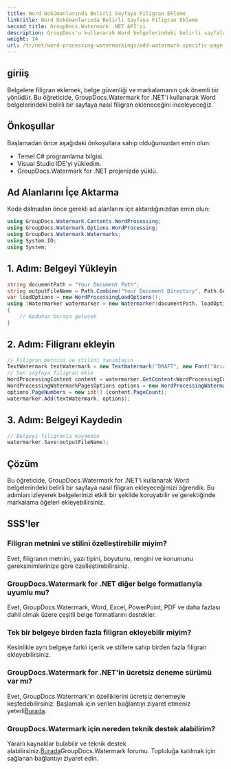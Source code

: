 ```yaml
---
title: Word Dokümanlarında Belirli Sayfaya Filigran Ekleme
linktitle: Word Dokümanlarında Belirli Sayfaya Filigran Ekleme
second_title: GroupDocs.Watermark .NET API'si
description: GroupDocs'u kullanarak Word belgelerindeki belirli sayfalara nasıl filigran ekleyeceğinizi öğrenin. İçeriğinizi zahmetsizce koruyun.
weight: 14
url: /tr/net/word-processing-watermarkings/add-watermark-specific-page-word-docs/
---
```

## giriiş
Belgelere filigran eklemek, belge güvenliği ve markalamanın çok önemli bir yönüdür. Bu öğreticide, GroupDocs.Watermark for .NET'i kullanarak Word belgelerindeki belirli bir sayfaya nasıl filigran ekleneceğini inceleyeceğiz.
## Önkoşullar
Başlamadan önce aşağıdaki önkoşullara sahip olduğunuzdan emin olun:
- Temel C# programlama bilgisi.
- Visual Studio IDE'yi yükledim.
- GroupDocs.Watermark for .NET projenizde yüklü.

## Ad Alanlarını İçe Aktarma
Koda dalmadan önce gerekli ad alanlarını içe aktardığınızdan emin olun:
```csharp
using GroupDocs.Watermark.Contents.WordProcessing;
using GroupDocs.Watermark.Options.WordProcessing;
using GroupDocs.Watermark.Watermarks;
using System.IO;
using System;
```
## 1. Adım: Belgeyi Yükleyin
```csharp
string documentPath = "Your Document Path";
string outputFileName = Path.Combine("Your Document Directory", Path.GetFileName(documentPath));
var loadOptions = new WordProcessingLoadOptions();
using (Watermarker watermarker = new Watermarker(documentPath, loadOptions))
{
    // Kodunuz buraya gelecek
}
```
## 2. Adım: Filigranı ekleyin
```csharp
// Filigran metnini ve stilini tanımlayın
TextWatermark textWatermark = new TextWatermark("DRAFT", new Font("Arial", 42));
// Son sayfaya filigran ekle
WordProcessingContent content = watermarker.GetContent<WordProcessingContent>();
WordProcessingWatermarkPagesOptions options = new WordProcessingWatermarkPagesOptions();
options.PageNumbers = new int[] {content.PageCount};
watermarker.Add(textWatermark, options);
```
## 3. Adım: Belgeyi Kaydedin
```csharp
// Belgeyi filigranla kaydedin
watermarker.Save(outputFileName);
```

## Çözüm
Bu öğreticide, GroupDocs.Watermark for .NET'i kullanarak Word belgelerindeki belirli bir sayfaya nasıl filigran ekleyeceğimizi öğrendik. Bu adımları izleyerek belgelerinizi etkili bir şekilde koruyabilir ve gerektiğinde markalama öğeleri ekleyebilirsiniz.
## SSS'ler
### Filigran metnini ve stilini özelleştirebilir miyim?
Evet, filigranın metnini, yazı tipini, boyutunu, rengini ve konumunu gereksinimlerinize göre özelleştirebilirsiniz.
### GroupDocs.Watermark for .NET diğer belge formatlarıyla uyumlu mu?
Evet, GroupDocs.Watermark, Word, Excel, PowerPoint, PDF ve daha fazlası dahil olmak üzere çeşitli belge formatlarını destekler.
### Tek bir belgeye birden fazla filigran ekleyebilir miyim?
Kesinlikle aynı belgeye farklı içerik ve stillere sahip birden fazla filigran ekleyebilirsiniz.
### GroupDocs.Watermark for .NET'in ücretsiz deneme sürümü var mı?
 Evet, GroupDocs.Watermark'ın özelliklerini ücretsiz denemeyle keşfedebilirsiniz. Başlamak için verilen bağlantıyı ziyaret etmeniz yeterli[Burada](https://releases.groupdocs.com/).
### GroupDocs.Watermark için nereden teknik destek alabilirim?
 Yararlı kaynaklar bulabilir ve teknik destek alabilirsiniz.[Burada](https://forum.groupdocs.com/c/watermark/19)GroupDocs.Watermark forumu. Topluluğa katılmak için sağlanan bağlantıyı ziyaret edin.